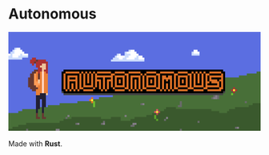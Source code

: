 # Autonomous

![Banner](https://github.com/jaschr/autonomous/blob/main/assets/banner.png)

Made with **Rust**.
